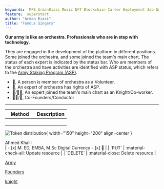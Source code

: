 ```yaml
---
keywords:  MFS ArmanRiazi Music NFT Blockchain Career Employment Job Superstar
feature:  superstart
author: "Arman Riazi"
title: "Famous Singers"
---
```


**Our army is like an orchestra. Professionals who are in step with technology.**

They are engaged in the development of the platform in different positions. Some joined the orchestra, and some joined the team's main chart. The status of each expert is indicated by the status bar. Who are members of the orchestra and have activities are identified with ASP status, which refers to the [Army Staking Program (ASP)](../career/Employment.md).

- 🤝, A person is member of orchestra as a Volunteer.
- 🤑, An expert of orchestra has rights of ASP.
- 🦹/🦹‍♂️, An expert joined the team's main chart as an Knight/Co-worker.
- 🤴🏻/👸, Co-Founders/Conductor

---



| Method      | Description                          |
| ----------- | ------------------------------------ |
| <figure markdown>
![Token distribution](https://avatars.githubusercontent.com/u/63037202?v=4){ width="150" height="200" align=center }
<figcaption>Ahmed Khalil</figcaption>
</figure> | 
- [x]  M. ED, EMBA, M.Sc Digital Currency
- [x]  🤝 |
| `PUT`       | :material-check-all: Update resource |
| `DELETE`    | :material-close:     Delete resource |




[Army](./army.md)

[Founders](./founders.md)

[knight](./knight.md)